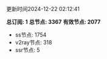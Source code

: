 更新时间2024-12-22 02:12:41

**总订阅: 1**
**总节点: 3367**
**有效节点: 2077**
- ss节点: 1754
- v2ray节点: 318
- ssr节点: 5
